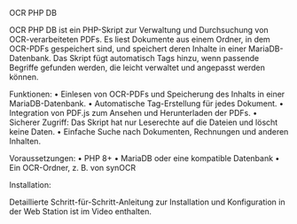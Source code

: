 OCR PHP DB

OCR PHP DB ist ein PHP-Skript zur Verwaltung und Durchsuchung von OCR-verarbeiteten PDFs. Es liest Dokumente aus einem Ordner, in dem OCR-PDFs gespeichert sind, und speichert deren Inhalte in einer MariaDB-Datenbank. Das Skript fügt automatisch Tags hinzu, wenn passende Begriffe gefunden werden, die leicht verwaltet und angepasst werden können.

Funktionen:
	•	Einlesen von OCR-PDFs und Speicherung des Inhalts in einer MariaDB-Datenbank.
	•	Automatische Tag-Erstellung für jedes Dokument.
	•	Integration von PDF.js zum Ansehen und Herunterladen der PDFs.
	•	Sicherer Zugriff: Das Skript hat nur Leserechte auf die Dateien und löscht keine Daten.
	•	Einfache Suche nach Dokumenten, Rechnungen und anderen Inhalten.

Voraussetzungen:
	•	PHP 8+
	•	MariaDB oder eine kompatible Datenbank
	•	Ein OCR-Ordner, z. B. von synOCR

Installation:

Detaillierte Schritt-für-Schritt-Anleitung zur Installation und Konfiguration in der Web Station ist im Video enthalten.
